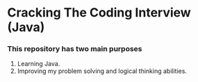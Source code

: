 # Cracking The Coding Interview (Java)

### This repository has two main purposes
1. Learning Java.
2. Improving my problem solving and logical thinking abilities. 
